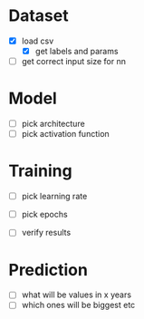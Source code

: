 # Dataset
- [x] load csv
    - [x] get labels and params
- [ ] get correct input size for nn

# Model
- [ ] pick architecture
- [ ] pick activation function

# Training
- [ ] pick learning rate
- [ ] pick epochs
- [ ] verify results


# Prediction
- [ ] what will be values in x years
- [ ] which ones will be biggest etc

